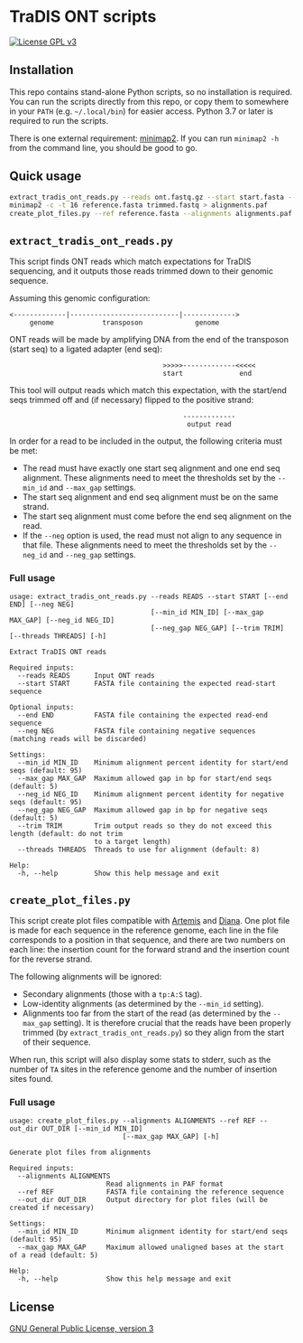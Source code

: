 # TraDIS ONT scripts

[![License GPL v3](https://img.shields.io/badge/license-GPL%20v3-blue.svg)](https://www.gnu.org/licenses/gpl-3.0.en.html)




## Installation

This repo contains stand-alone Python scripts, so no installation is required. You can run the scripts directly from this repo, or copy them to somewhere in your `PATH` (e.g. `~/.local/bin`) for easier access. Python 3.7 or later is required to run the scripts.

There is one external requirement: [minimap2](https://github.com/lh3/minimap2). If you can run `minimap2 -h` from the command line, you should be good to go.




## Quick usage

```bash
extract_tradis_ont_reads.py --reads ont.fastq.gz --start start.fasta --end end.fasta > trimmed.fastq
minimap2 -c -t 16 reference.fasta trimmed.fastq > alignments.paf
create_plot_files.py --ref reference.fasta --alignments alignments.paf --out_dir plot_files
```




## `extract_tradis_ont_reads.py`

This script finds ONT reads which match expectations for TraDIS sequencing, and it outputs those reads trimmed down to their genomic sequence.

Assuming this genomic configuration:
```
<-------------|---------------------------|------------->
     genome            transposon             genome
```

ONT reads will be made by amplifying DNA from the end of the transposon (start seq) to a ligated
adapter (end seq):
```
                                      >>>>>-------------<<<<<
                                      start              end
```

This tool will output reads which match this expectation, with the start/end seqs trimmed off and
(if necessary) flipped to the positive strand:
```
                                           -------------
                                            output read
```

In order for a read to be included in the output, the following criteria must be met:
* The read must have exactly one start seq alignment and one end seq alignment. These alignments
  need to meet the thresholds set by the `--min_id` and `--max_gap` settings.
* The start seq alignment and end seq alignment must be on the same strand.
* The start seq alignment must come before the end seq alignment on the read.
* If the `--neg` option is used, the read must not align to any sequence in that file. These
  alignments need to meet the thresholds set by the `--neg_id` and `--neg_gap` settings.


### Full usage
```
usage: extract_tradis_ont_reads.py --reads READS --start START [--end END] [--neg NEG]
                                   [--min_id MIN_ID] [--max_gap MAX_GAP] [--neg_id NEG_ID]
                                   [--neg_gap NEG_GAP] [--trim TRIM] [--threads THREADS] [-h]

Extract TraDIS ONT reads

Required inputs:
  --reads READS      Input ONT reads
  --start START      FASTA file containing the expected read-start sequence

Optional inputs:
  --end END          FASTA file containing the expected read-end sequence
  --neg NEG          FASTA file containing negative sequences (matching reads will be discarded)

Settings:
  --min_id MIN_ID    Minimum alignment percent identity for start/end seqs (default: 95)
  --max_gap MAX_GAP  Maximum allowed gap in bp for start/end seqs (default: 5)
  --neg_id NEG_ID    Minimum alignment percent identity for negative seqs (default: 95)
  --neg_gap NEG_GAP  Maximum allowed gap in bp for negative seqs (default: 5)
  --trim TRIM        Trim output reads so they do not exceed this length (default: do not trim
                     to a target length)
  --threads THREADS  Threads to use for alignment (default: 8)

Help:
  -h, --help         Show this help message and exit
```




## `create_plot_files.py`

This script create plot files compatible with [Artemis](https://www.sanger.ac.uk/tool/artemis/) and [Diana](https://diana.wytamma.com/). One plot file is made for each sequence in the reference genome, each line in the file corresponds to a position in that sequence, and there are two numbers on each line: the insertion count for the forward strand and the insertion count for the reverse strand.

The following alignments will be ignored:
* Secondary alignments (those with a `tp:A:S` tag).
* Low-identity alignments (as determined by the `--min_id` setting).
* Alignments too far from the start of the read (as determined by the `--max_gap` setting). It is therefore crucial that the reads have been properly trimmed (by `extract_tradis_ont_reads.py`) so they align from the start of their sequence.

When run, this script will also display some stats to stderr, such as the number of `TA` sites in the reference genome and the number of insertion sites found.


### Full usage
```
usage: create_plot_files.py --alignments ALIGNMENTS --ref REF --out_dir OUT_DIR [--min_id MIN_ID]
                            [--max_gap MAX_GAP] [-h]

Generate plot files from alignments

Required inputs:
  --alignments ALIGNMENTS
                        Read alignments in PAF format
  --ref REF             FASTA file containing the reference sequence
  --out_dir OUT_DIR     Output directory for plot files (will be created if necessary)

Settings:
  --min_id MIN_ID       Minimum alignment identity for start/end seqs (default: 95)
  --max_gap MAX_GAP     Maximum allowed unaligned bases at the start of a read (default: 5)

Help:
  -h, --help            Show this help message and exit
```




## License

[GNU General Public License, version 3](https://www.gnu.org/licenses/gpl-3.0.html)
